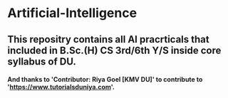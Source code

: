 # Artificial-Intelligence
## This repositry contains all AI pracrticals that included in B.Sc.(H) CS 3rd/6th Y/S inside core syllabus of DU.
#### And thanks to 'Contributor: Riya Goel [KMV DU]' to contribute to 'https://www.tutorialsduniya.com'.
